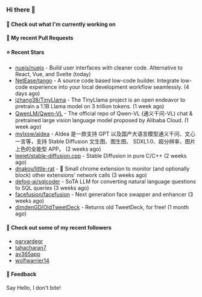 ### Hi there 👋

#### 👷 Check out what I'm currently working on

#### 🔨 My recent Pull Requests


#### ⭐ Recent Stars

- [nuejs/nuejs](https://github.com/nuejs/nuejs) - Build user interfaces with cleaner code. Alternative to React, Vue, and Svelte (today)
- [NetEase/tango](https://github.com/NetEase/tango) - A source code based low-code builder. Integrate low-code experience into your local development workflow seamlessly. (4 days ago)
- [jzhang38/TinyLlama](https://github.com/jzhang38/TinyLlama) - The TinyLlama project is an open endeavor to pretrain a 1.1B Llama model on 3 trillion tokens. (1 week ago)
- [QwenLM/Qwen-VL](https://github.com/QwenLM/Qwen-VL) - The official repo of Qwen-VL (通义千问-VL) chat &amp; pretrained large vision language model proposed by Alibaba Cloud. (1 week ago)
- [mylxsw/aidea](https://github.com/mylxsw/aidea) - AIdea 是一款支持 GPT  以及国产大语言模型通义千问、文心一言等，支持 Stable Diffusion 文生图、图生图、 SDXL1.0、超分辨率、图片上色的全能型 APP。 (2 weeks ago)
- [leejet/stable-diffusion.cpp](https://github.com/leejet/stable-diffusion.cpp) - Stable Diffusion in pure C/C&#43;&#43; (2 weeks ago)
- [dnakov/little-rat](https://github.com/dnakov/little-rat) - 🐀 Small chrome extension to monitor (and optionally block) other extensions&#39; network calls (3 weeks ago)
- [defog-ai/sqlcoder](https://github.com/defog-ai/sqlcoder) - SoTA LLM for converting natural language questions to SQL queries (3 weeks ago)
- [facefusion/facefusion](https://github.com/facefusion/facefusion) - Next generation face swapper and enhancer (3 weeks ago)
- [dimdenGD/OldTweetDeck](https://github.com/dimdenGD/OldTweetDeck) - Returns old TweetDeck, for free! (1 month ago)

#### 👯 Check out some of my recent followers

- [parvardegr](https://github.com/parvardegr)
- [tahacharan7](https://github.com/tahacharan7)
- [av365app](https://github.com/av365app)
- [wolfwarrier14](https://github.com/wolfwarrier14)

#### 💬 Feedback

Say Hello, I don't bite!
